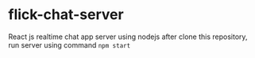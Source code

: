# flick-chat-server
React js realtime chat app server using nodejs
after clone this repository, run server using command <code>npm start</code>
